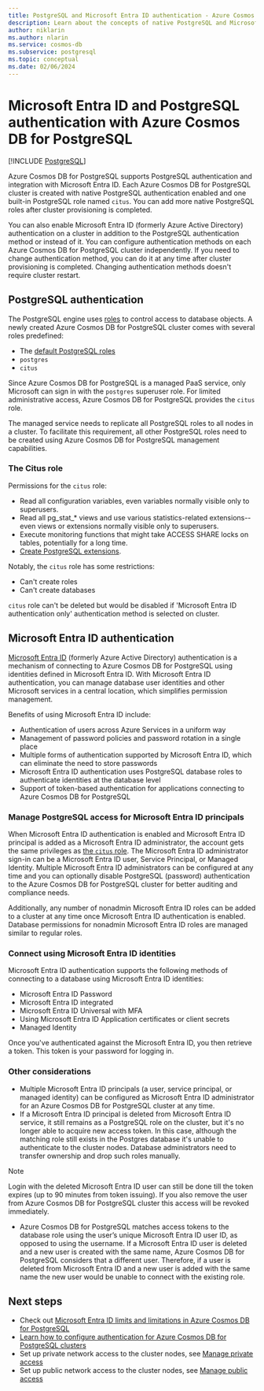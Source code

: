 ```yaml
---
title: PostgreSQL and Microsoft Entra ID authentication - Azure Cosmos DB for PostgreSQL
description: Learn about the concepts of native PostgreSQL and Microsoft Entra ID authentication with Azure Cosmos DB for PostgreSQL
author: niklarin
ms.author: nlarin
ms.service: cosmos-db
ms.subservice: postgresql
ms.topic: conceptual
ms.date: 02/06/2024
---
```


# Microsoft Entra ID and PostgreSQL authentication with Azure Cosmos DB for PostgreSQL

[!INCLUDE [PostgreSQL](../includes/appliesto-postgresql.md)]

Azure Cosmos DB for PostgreSQL supports PostgreSQL authentication and integration with Microsoft Entra ID. Each Azure Cosmos DB for PostgreSQL cluster is created with native PostgreSQL authentication enabled and one built-in PostgreSQL role named `citus`. You can add more native PostgreSQL roles after cluster provisioning is completed.

You can also enable Microsoft Entra ID (formerly Azure Active Directory) authentication on a cluster in addition to the PostgreSQL authentication method or instead of it. You can configure authentication methods on each Azure Cosmos DB for PostgreSQL cluster independently. If you need to change authentication method, you can do it at any time after cluster provisioning is completed. Changing authentication methods doesn't require cluster restart.

## PostgreSQL authentication

The PostgreSQL engine uses
[roles](https://www.postgresql.org/docs/current/sql-createrole.html) to control
access to database objects. A newly created Azure Cosmos DB for PostgreSQL cluster
comes with several roles predefined:

* The [default PostgreSQL roles](https://www.postgresql.org/docs/current/default-roles.html)
* `postgres`
* `citus`

Since Azure Cosmos DB for PostgreSQL is a managed PaaS service, only Microsoft can sign in with the
`postgres` superuser role. For limited administrative access, Azure Cosmos DB for PostgreSQL
provides the `citus` role. 

The managed service needs to replicate all PostgreSQL roles to all nodes in a cluster. To facilitate this requirement, all other PostgreSQL roles need to be created using Azure Cosmos DB for PostgreSQL management capabilities.

### The Citus role

Permissions for the `citus` role:

* Read all configuration variables, even variables normally visible only to
  superusers.
* Read all pg\_stat\_\* views and use various statistics-related
  extensions--even views or extensions normally visible only to superusers.
* Execute monitoring functions that might take ACCESS SHARE locks on tables,
  potentially for a long time.
* [Create PostgreSQL extensions](reference-extensions.md).

Notably, the `citus` role has some restrictions:

* Can't create roles
* Can't create databases

`citus` role can't be deleted but would be disabled if 'Microsoft Entra ID authentication only' authentication method is selected on cluster.

<a name='azure-active-directory-authentication-preview'></a>
<a name='microsoft-entra-id-authentication-preview'></a>

## Microsoft Entra ID authentication

[Microsoft Entra ID](/entra/fundamentals/whatis) (formerly Azure Active Directory) authentication is a mechanism of connecting to Azure Cosmos DB  for PostgreSQL using identities defined in Microsoft Entra ID. With Microsoft Entra ID authentication, you can manage database user identities and other Microsoft services in a central location, which simplifies permission management.

Benefits of using Microsoft Entra ID include:

- Authentication of users across Azure Services in a uniform way
- Management of password policies and password rotation in a single place
- Multiple forms of authentication supported by Microsoft Entra ID, which can eliminate the need to store passwords
- Microsoft Entra ID authentication uses PostgreSQL database roles to authenticate identities at the database level
- Support of token-based authentication for applications connecting to Azure Cosmos DB for PostgreSQL

<a name='manage-postgresql-access-for-azure-ad-principals'></a>

### Manage PostgreSQL access for Microsoft Entra ID principals

When Microsoft Entra ID authentication is enabled and Microsoft Entra ID principal is added as a Microsoft Entra ID administrator, the account gets the same privileges as [the `citus` role](#the-citus-role). The Microsoft Entra ID administrator sign-in can be a Microsoft Entra ID user, Service Principal, or Managed Identity. Multiple Microsoft Entra ID administrators can be configured at any time and you can optionally disable PostgreSQL (password) authentication to the Azure Cosmos DB for PostgreSQL cluster for better auditing and compliance needs.

Additionally, any number of nonadmin Microsoft Entra ID roles can be added to a cluster at any time once Microsoft Entra ID authentication is enabled. Database permissions for nonadmin Microsoft Entra ID roles are managed similar to regular roles.

<a name='connect-using-azure-ad-identities'></a>

### Connect using Microsoft Entra ID identities

Microsoft Entra ID authentication supports the following methods of connecting to a database using Microsoft Entra ID identities:

- Microsoft Entra ID Password
- Microsoft Entra ID integrated
- Microsoft Entra ID Universal with MFA
- Using Microsoft Entra ID Application certificates or client secrets
- Managed Identity

Once you've authenticated against the Microsoft Entra ID, you then retrieve a token. This token is your password for logging in.

### Other considerations

- Multiple Microsoft Entra ID principals (a user, service principal, or managed identity) can be configured as Microsoft Entra ID administrator for an Azure Cosmos DB for PostgreSQL cluster at any time.
-  If a Microsoft Entra ID principal is deleted from Microsoft Entra ID service, it still remains as a PostgreSQL role on the cluster, but it's no longer able to acquire new access token. In this case, although the matching role still exists in the Postgres database it's unable to authenticate to the cluster nodes. Database administrators need to transfer ownership and drop such roles manually.

> [!NOTE]  
> Login with the deleted Microsoft Entra ID user can still be done till the token expires (up to 90 minutes from token issuing).  If you also remove the user from Azure Cosmos DB for PostgreSQL cluster this access will be revoked immediately.

- Azure Cosmos DB for PostgreSQL matches access tokens to the database role using the user’s unique Microsoft Entra ID user ID, as opposed to using the username. If a Microsoft Entra ID user is deleted and a new user is created with the same name, Azure Cosmos DB for PostgreSQL considers that a different user. Therefore, if a user is deleted from Microsoft Entra ID and a new user is added with the same name the new user would be unable to connect with the existing role.

## Next steps

- Check out [Microsoft Entra ID limits and limitations in Azure Cosmos DB for PostgreSQL](./reference-limits.md#microsoft-entra-id-authentication)
- [Learn how to configure authentication for Azure Cosmos DB for PostgreSQL clusters](./how-to-configure-authentication.md)
- Set up private network access to the cluster nodes, see [Manage private access](./howto-private-access.md)
- Set up public network access to the cluster nodes, see [Manage public access](./howto-manage-firewall-using-portal.md)
